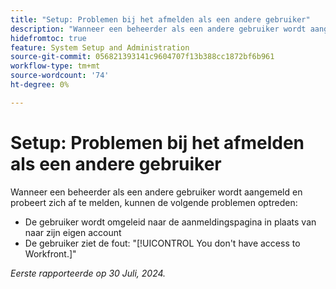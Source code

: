 ```yaml
---
title: "Setup: Problemen bij het afmelden als een andere gebruiker"
description: "Wanneer een beheerder als een andere gebruiker wordt aangemeld en probeert zich af te melden, kunnen er problemen optreden."
hidefromtoc: true
feature: System Setup and Administration
source-git-commit: 056821393141c9604707f13b388cc1872bf6b961
workflow-type: tm+mt
source-wordcount: '74'
ht-degree: 0%

---
```



# Setup: Problemen bij het afmelden als een andere gebruiker

Wanneer een beheerder als een andere gebruiker wordt aangemeld en probeert zich af te melden, kunnen de volgende problemen optreden:

* De gebruiker wordt omgeleid naar de aanmeldingspagina in plaats van naar zijn eigen account
* De gebruiker ziet de fout: &quot;[!UICONTROL You don't have access to Workfront.]&quot;

_Eerste rapporteerde op 30 Juli, 2024._
